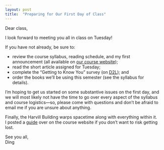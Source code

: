 ```yaml
---
layout: post
title:  "Preparing for Our First Day of Class"
---
```


Dear class,

I look forward to meeting you all in class on Tuesday!

If you have not already, be sure to:

- review the course syllabus, reading schedule, and my first announcement (all available on [our course website](https://130.dingthemself.com/));
- read the short article assigned for Tuesday;
- complete the “Getting to Know You” survey (on [D2L](https://d2l.arizona.edu/d2l/lms/survey/admin/surveys_manage.d2l?ou=1453095)); and
- order the books we’ll be using this semester (see the syllabus for details).

I’m hoping to get us started on some substantive issues on the first day, and we will most likely not have the time to go over every aspect of the syllabus and course logistics—so, please come with questions and don’t be afraid to email me if you are unsure about anything.

Finally, the Harvill Building warps spacetime along with everything within it. I posted a [guide](https://130.dingthemself.com/resources/how-to-get-to-our-classroom.html) over on the course website if you don’t want to risk getting lost.

See you all,\
Ding